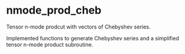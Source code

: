 # nmode_prod_cheb
Tensor n-mode prodcut with vectors of Chebyshev series.

Implemented functions to generate Chebyshev series and a simplified tensor n-mode product subroutine.
